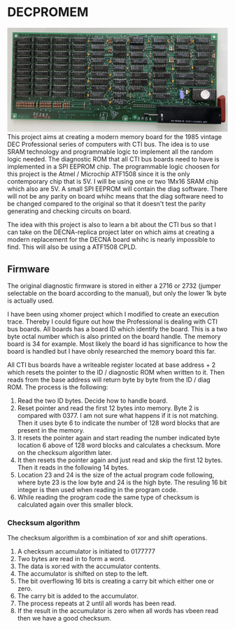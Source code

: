 # DECPROMEM

![Original PRO mem  board](OriginalBoard.jpeg)
This project aims at creating a modern memory board for the 1985 vintage DEC Professional series of computers with CTI bus. The idea is to use SRAM technology and programmable logic to implement all the random logic needed. The diagnostic ROM that all CTI bus boards need to have is implemented in a SPI EEPROM chip. The programmable logic choosen for this project is the Atmel / Microchip ATF1508 since it is the only contemporary chip that is 5V. I will be using one or two 1Mx16 SRAM chip which also are 5V. A small SPI EEPROM will contain the diag software. There will not be any parity on board whihc means that the diag software need to be changed compared to the original so that it doesn't test the parity generating and checking circuits on board.

The idea with this project is also to learn a bit about the CTI bus so that I can take on the DECNA-replica project later on which aims at creating a modern replacement for the DECNA board whihc is nearly impossible to find. This will also be using a ATF1508 CPLD.

## Firmware

The original diagnostic firmware is stored in either a 2716 or 2732 (jumper selectable on the board according to the manual), but only the lower 1k byte is actually used. 

I have been using xhomer project which I modified to create an execution trace. Thereby I could figure out how the Professional is dealing with CTI bus boards.
All boards has a board ID which identify the board. This is a two byte octal number which is also printed on the board handle. The memory board is 34 for example. Most likely the board id has significance to how the board is handled but I have obnly researched the memory board this far.

All CTI bus boards have a writeable register located at base address + 2 which resets the pointer to the ID / diagnostic ROM when written to it. Then reads from the base address will return byte by byte from the ID / diag ROM. The process is the following:

1. Read the two ID bytes. Decide how to handle board.
2. Reset pointer and read the first 12 bytes into memory. Byte 2 is compared with 0377. I am not sure what happens if it is not matching. Then it uses byte 6 to indicate the number of 128 word blocks that are present in the memory.
3. It resets the pointer again and start reading the number indicated byte location 6 above of 128 word blocks and calculates a checksum. More on the checksum algorithm later.
4. It then resets the pointer again and just read and skip the first 12 bytes. Then it reads in the following 14 bytes.
5. Location 23 and 24 is the size of the actual program code following, where byte 23 is the low byte and 24 is the high byte. The resuling 16 bit integer is then used when reading in the program code.
6. While reading the program code the same type of checksum is calculated again over this smaller block.

### Checksum algorithm

The checksum algorithm is a combination of xor and shift operations.
1. A checksum accumulator is initiated to 0177777
2. Two bytes are read in to form a word.
3. The data is xor:ed with the accumulator contents.
4. The accumulator is shifted on step to the left.
5. The bit overflowing 16 bits is creating a carry bit which either one or zero.
6. The carry bit is added to the accumulator.
7. The process repeats at 2 until all words has been read.
8. If the result in the accumulator is zero when all words has vbeen read then we have a good checksum.

